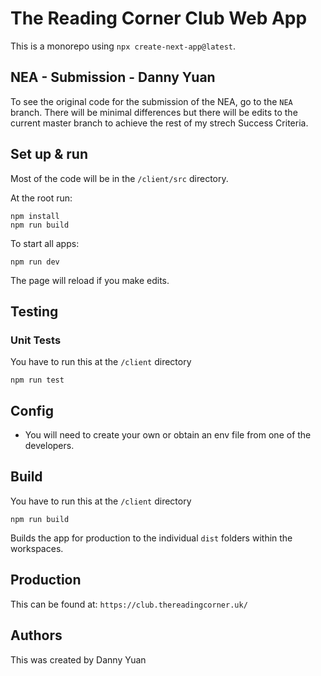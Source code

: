 # The Reading Corner Club Web App

This is a monorepo using `npx create-next-app@latest`.

## NEA - Submission - Danny Yuan

To see the original code for the submission of the NEA, go to the `NEA` branch. There will be minimal differences but there will be edits to the current master branch to achieve the rest of my strech Success Criteria.

## Set up & run

Most of the code will be in the `/client/src` directory.

At the root run:

```
npm install
npm run build
```

To start all apps:
```
npm run dev
```

The page will reload if you make edits.

## Testing

### Unit Tests

You have to run this at the `/client` directory
```
npm run test
```

## Config

- You will need to create your own or obtain an env file from one of the developers.

## Build

You have to run this at the `/client` directory

```
npm run build
```

Builds the app for production to the individual `dist` folders within the workspaces.


## Production

This can be found at: `https://club.thereadingcorner.uk/`

## Authors

This was created by Danny Yuan